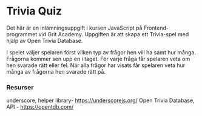 # Trivia Quiz

Det här är en inlämningsuppgift i kursen JavaScript på Frontend-programmet vid Grit Academy. Uppgiften är att skapa ett Trivia-spel med hjälp av Open Trivia Database.

I spelet väljer spelaren först vilken typ av frågor hen vill ha samt hur många. Frågorna kommer sen upp en i taget. För varje fråga får spelaren veta om hen svarade rätt eller fel. När alla frågor har visats får spelaren veta hur många av frågorna hen svarade rätt på.


### Resurser
underscore, helper library- https://underscorejs.org/
  Open Trivia Database, API - https://opentdb.com/ 
